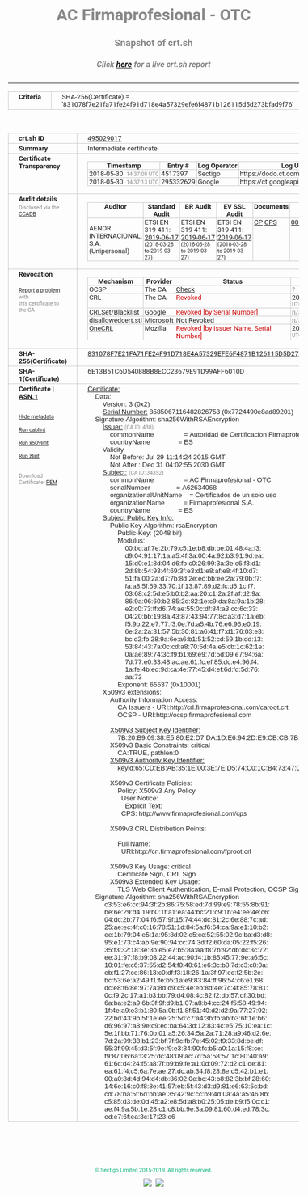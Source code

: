 # AC Firmaprofesional - OTC
### Snapshot of crt.sh
##### Click [here](https://crt.sh/?q=831078F7E21FA71FE24F91D718E4A57329EFE6F4871B126115D5D273BFAD9F76) for a live crt.sh report

---
<!DOCTYPE HTML PUBLIC "-//W3C//DTD HTML 4.0 Transitional//EN">
<HTML>
<HEAD>
  <META http-equiv="Content-Type" content="text/html; charset=UTF-8">
  <TITLE>crt.sh | 831078f7e21fa71fe24f91d718e4a57329efe6f4871b126115d5d273bfad9f76</TITLE>
  <META name="description" content="Free CT Log Certificate Search Tool from Sectigo (formerly Comodo CA)">
  <META name="keywords" content="crt.sh, CT, Certificate Transparency, Certificate Search, SSL Certificate, Sectigo, Comodo CA">
  <LINK href="//fonts.googleapis.com/css?family=Roboto+Mono|Roboto:400,400i,700,700i" rel="stylesheet">
  <STYLE type="text/css">
    a {
      white-space: nowrap;
    }
    body {
      color: #888888;
      font: 12pt Roboto, sans-serif;
      padding-top: 10px;
      text-align: center
    }
    form {
      margin: 0px
    }
    span {
      border-radius: 10px
    }
    span.heading {
      color: #888888;
      font: 12pt Roboto, sans-serif
    }
    span.title {
      background-color: #00B373;
      color: #FFFFFF;
      font: bold 18pt Roboto, sans-serif;
      padding: 0px 5px
    }
    span.text {
      color: #888888;
      font: 10pt Roboto, sans-serif
    }
    span.whiteongrey {
      background-color: #D9D9D6;
      color: #FFFFFF;
      font: bold 18pt Roboto, sans-serif;
      padding: 0px 5px
    }
    table {
      border-collapse: collapse;
      color: #222222;
      font: 10pt Roboto, sans-serif;
      margin-left: auto;
      margin-right: auto
    }
    table.options {
      border: none;
      margin-left: 10px
    }
    td, th {
      border: 1px solid #CCCCCC;
      padding: 0px 2px;
      text-align: left;
      vertical-align: top
    }
    td.outer, th.outer {
      border: 1px solid #CCCCCC;
      padding: 2px 20px;
      text-align: left
    }
    th.heading {
      color: #888888;
      font: bold italic 12pt Roboto, sans-serif;
      padding: 20px 0px 0px;
      text-align: center
    }
    th.options, td.options {
      border: none;
      vertical-align: middle
    }
    td.text {
      font: 10pt "Roboto Mono", sans-serif;
      padding: 2px 20px
    }
    td.heading {
      border: none;
      color: #888888;
      font: 12pt Roboto, sans-serif;
      padding-top: 20px;
      text-align: center
    }
    table.lint td, th {
      text-align: center
    }
    .button {
      background-color: #00B373;
      border-radius: 10px;
      color: #FFFFFF;
      font: bold 13pt Roboto, sans-serif
    }
    .copyright {
      font: 8pt Roboto, sans-serif;
      color: #00B373
    }
    .input {
      border: 1px solid #888888;
      font-weight: bold;
      text-align: center
    }
    .small {
      font: 8pt Roboto, sans-serif;
      color: #888888
    }
    .error {
      background-color: #FFDFDF;
      color: #CC0000;
      font-weight: bold
    }
    .fatal {
      background-color: #0000AA;
      color: #FFFFFF;
      font-weight: bold
    }
    .notice {
      background-color: #FFFFDF;
      color: #606000
    }
    .warning {
      background-color: #FFEFDF;
      color: #DF6000
    }
  </STYLE>
</HEAD>
<BODY>

<TABLE>
  <TR>
    <TH class="outer">Criteria</TH>
    <TD class="outer">SHA-256(Certificate) = '831078f7e21fa71fe24f91d718e4a57329efe6f4871b126115d5d273bfad9f76'</TD>
  </TR>
</TABLE>
<BR>
<TABLE>
  <TR>
    <TH class="outer">crt.sh ID</TH>
    <TD class="outer"><A href="?id=495029017">495029017</A></TD>
  </TR>
  <TR>
    <TH class="outer">Summary</TH>
    <TD class="outer">Intermediate certificate</TD>
  </TR>
  <TR>
    <TH class="outer">Certificate<BR>Transparency</TH>
    <TD class="outer">
<TABLE class="options" style="margin-left:0px">
  <TR>
    <TH>Timestamp</TH>
    <TH>Entry #</TH>
    <TH>Log Operator</TH>
    <TH>Log URL</TH>
  </TR>
  <TR>
    <TD>2018-05-30&nbsp; <FONT class="small">14:37:08 UTC</FONT></TD>
    <TD>4517397</TD>
    <TD>Sectigo</TD>
    <TD>https://dodo.ct.comodo.com</TD>
  </TR>
  <TR>
    <TD>2018-05-30&nbsp; <FONT class="small">14:37:13 UTC</FONT></TD>
    <TD>295332629</TD>
    <TD>Google</TD>
    <TD>https://ct.googleapis.com/rocketeer</TD>
  </TR>
</TABLE>
    </TD>
  </TR>
  <TR>
    <TH class="outer">Audit details<BR>
      <DIV class="small" style="padding-top:3px">Disclosed via the
        <A href="//ccadb-public.secure.force.com/mozilla/PublicAllIntermediateCerts" target="_blank">CCADB</A></DIV>
    </TH>
    <TD class="outer">
<TABLE class="options" style="margin-left:0px">
  <TR>
    <TH>Auditor</TH>
    <TH>Standard Audit</TH>
    <TH>BR Audit</TH>
    <TH>EV SSL Audit</TH>
    <TH>Documents</TH>
    <TH>CCADB</TH>
    <TH>Root Owner / Certificate</TH>
  </TR>
  <TR>
    <TD style="vertical-align:middle">AENOR INTERNACIONAL, S.A. (Unipersonal)</TD>
    <TD>ETSI EN 319 411:
      <A href="https://www.aenor.com/Certificacion_Documentos/eiDas/2019%20AENOR%20Anexo%202%20ETSI%20319%20411-1%20PSC-FP_v4%20c.pdf" target="_blank">2019-06-17</A>
      <BR><FONT style="font-size:8pt">(2018-03-28 to 2019-03-27)</FONT></TD>
    <TD>ETSI EN 319 411:
      <A href="https://www.aenor.com/Certificacion_Documentos/eiDas/2019%20AENOR%20Anexo%202%20ETSI%20319%20411-1%20PSC-FP_v4%20c.pdf" target="_blank">2019-06-17</A>
      <BR><FONT style="font-size:8pt">(2018-03-28 to 2019-03-27)</FONT></TD>
    <TD>ETSI EN 319 411:
      <A href="https://www.aenor.com/Certificacion_Documentos/eiDas/2019%20AENOR%20Anexo%202%20ETSI%20319%20411-1%20PSC-FP_v4%20c.pdf" target="_blank">2019-06-17</A>
      <BR><FONT style="font-size:8pt">(2018-03-28 to 2019-03-27)</FONT></TD>
    <TD>
      <A href="https://www.firmaprofesional.com/images/pdfs/CPS/FP_CP_Autenticacion_Web-190612-ES.pdf" target="blank">CP</A>
      <A href="https://www.firmaprofesional.com/images/pdfs/CPS/FP_CPS_190612-ES.pdf" target="blank">CPS</A>
    </TD>
    <TD><A href="//ccadb.force.com/0011J00001GRk3JQAT" target="_blank">0011J00001GRk3JQAT</A></TD>
    <TD><A href="/?id=24651">Autoridad de Certificacion Firmaprofesional</A></TD>
  </TR>
</TABLE>
    </TD>
  </TR>
  <TR>
    <TH class="outer">Revocation<BR><BR>
      <DIV class="small" style="padding-top:3px"><A href="?id=495029017&opt=problemreporting">Report a problem</A> with<BR>this certificate to the CA</DIV></TH>
    <TD class="outer">
      <TABLE class="options" style="margin-left:0px">
        <TR>
          <TH>Mechanism</TH>
          <TH>Provider</TH>
          <TH>Status</TH>
          <TH>Revocation Date</TH>
          <TH>Last Observed in CRL</TH>
          <TH>Last Checked <SPAN style="color:#CC0000;vertical-align:middle;font-size:70%;font-weight:normal">(Error)</SPAN></TH>
        </TR>
        <TR>
          <TD>OCSP</TD>
          <TD>The CA</TD>
          <TD><A href="?id=495029017&opt=ocsp">Check</A></TD>
          <TD><SPAN style="color:#888888">?</SPAN></TD>
          <TD><SPAN style="color:#888888">n/a</SPAN></TD>
          <TD><SPAN style="color:#888888">?</SPAN></TD>
        </TR>
        <TR>
          <TD>CRL</TD>
          <TD>The CA</TD>
          <TD><SPAN style="color:#CC0000">Revoked</SPAN></TD><TD>2018-11-16&nbsp; <FONT class="small">12:06:51 UTC</FONT></TD><TD>2019-10-23&nbsp; <FONT class="small">13:07:52 UTC</FONT></TD><TD>2019-12-04&nbsp; <FONT class="small">16:50:06 UTC</FONT></TD>
        </TR>
        <TR>
          <TD>CRLSet/Blacklist</TD>
          <TD>Google</TD>
          <TD><SPAN style="color:#CC0000">Revoked [by Serial Number]</SPAN></TD>
          <TD><SPAN style="color:#888888">n/a</SPAN></TD>
          <TD><SPAN style="color:#888888">n/a</SPAN></TD>
          <TD><SPAN style="color:#888888">n/a</SPAN></TD>
        </TR>
        <TR>
          <TD>disallowedcert.stl</TD>
          <TD>Microsoft</TD>
          <TD>Not Revoked</TD>
          <TD><SPAN style="color:#888888">n/a</SPAN></TD>
          <TD><SPAN style="color:#888888">n/a</SPAN></TD>
          <TD><SPAN style="color:#888888">n/a</SPAN></TD>
        </TR>
        <TR>
          <TD><A href="/mozilla-onecrl" target="_blank">OneCRL</A></TD>
          <TD>Mozilla</TD>
          <TD><SPAN style="color:#CC0000">Revoked [by Issuer Name, Serial Number]</SPAN></TD><TD>2018-12-07&nbsp; <FONT class="small">09:51:34 UTC</FONT></TD>
          <TD><SPAN style="color:#888888">n/a</SPAN></TD>
          <TD><SPAN style="color:#888888">n/a</SPAN></TD>
        </TR>
      </TABLE>
    </TD>
  </TR>
  <TR>
    <TH class="outer">SHA-256(Certificate)</TH>
    <TD class="outer"><A href="//censys.io/certificates/831078f7e21fa71fe24f91d718e4a57329efe6f4871b126115d5d273bfad9f76">831078F7E21FA71FE24F91D718E4A57329EFE6F4871B126115D5D273BFAD9F76</A></TD>
  </TR>
  <TR>
    <TH class="outer">SHA-1(Certificate)</TH>
    <TD class="outer">6E13B51C6D540888B8ECC23679E91D99AFF6010D</TD>
  </TR>
  <TR>
    <TH class="outer">Certificate | <A href="?asn1=495029017">ASN.1</A>
      <SPAN class="small"><BR>
      <BR><BR><A href="?id=495029017&opt=nometadata">Hide metadata</A>
      <BR><BR><A href="?id=495029017&opt=cablint">Run cablint</A>
      <BR><BR><A href="?id=495029017&opt=x509lint">Run x509lint</A>
      <BR><BR><A href="?id=495029017&opt=zlint">Run zlint</A>
      <BR><BR><BR>Download Certificate: <A href="?d=495029017">PEM</A>
      </SPAN>
    </TH>
    <TD class="text"><A href="?d=495029017">Certificate:</A><BR>&nbsp;&nbsp;&nbsp;&nbsp;Data:<BR>&nbsp;&nbsp;&nbsp;&nbsp;&nbsp;&nbsp;&nbsp;&nbsp;Version:&nbsp;3&nbsp;(0x2)<BR>&nbsp;&nbsp;&nbsp;&nbsp;&nbsp;&nbsp;&nbsp;&nbsp;<A href="?serial=7724490e8ad89201">Serial&nbsp;Number:</A>&nbsp;8585067116482826753&nbsp;(0x7724490e8ad89201)<BR>&nbsp;&nbsp;&nbsp;&nbsp;Signature&nbsp;Algorithm:&nbsp;sha256WithRSAEncryption<BR>&nbsp;&nbsp;&nbsp;&nbsp;&nbsp;&nbsp;&nbsp;&nbsp;<A href="?caid=430">Issuer:</A> <SPAN class="small">(CA ID: 430)</SPAN><BR>&nbsp;&nbsp;&nbsp;&nbsp;&nbsp;&nbsp;&nbsp;&nbsp;&nbsp;&nbsp;&nbsp;&nbsp;commonName&nbsp;&nbsp;&nbsp;&nbsp;&nbsp;&nbsp;&nbsp;&nbsp;&nbsp;&nbsp;&nbsp;&nbsp;&nbsp;&nbsp;&nbsp;&nbsp;=&nbsp;Autoridad&nbsp;de&nbsp;Certificacion&nbsp;Firmaprofesional&nbsp;CIF&nbsp;A62634068<BR>&nbsp;&nbsp;&nbsp;&nbsp;&nbsp;&nbsp;&nbsp;&nbsp;&nbsp;&nbsp;&nbsp;&nbsp;countryName&nbsp;&nbsp;&nbsp;&nbsp;&nbsp;&nbsp;&nbsp;&nbsp;&nbsp;&nbsp;&nbsp;&nbsp;&nbsp;&nbsp;&nbsp;=&nbsp;ES<BR>&nbsp;&nbsp;&nbsp;&nbsp;&nbsp;&nbsp;&nbsp;&nbsp;Validity<BR>&nbsp;&nbsp;&nbsp;&nbsp;&nbsp;&nbsp;&nbsp;&nbsp;&nbsp;&nbsp;&nbsp;&nbsp;Not&nbsp;Before:&nbsp;Jul&nbsp;29&nbsp;11:14:24&nbsp;2015&nbsp;GMT<BR>&nbsp;&nbsp;&nbsp;&nbsp;&nbsp;&nbsp;&nbsp;&nbsp;&nbsp;&nbsp;&nbsp;&nbsp;Not&nbsp;After&nbsp;:&nbsp;Dec&nbsp;31&nbsp;04:02:55&nbsp;2030&nbsp;GMT<BR>&nbsp;&nbsp;&nbsp;&nbsp;&nbsp;&nbsp;&nbsp;&nbsp;<A href="?caid=34352">Subject:</A> <SPAN class="small">(CA ID: 34352)</SPAN><BR>&nbsp;&nbsp;&nbsp;&nbsp;&nbsp;&nbsp;&nbsp;&nbsp;&nbsp;&nbsp;&nbsp;&nbsp;commonName&nbsp;&nbsp;&nbsp;&nbsp;&nbsp;&nbsp;&nbsp;&nbsp;&nbsp;&nbsp;&nbsp;&nbsp;&nbsp;&nbsp;&nbsp;&nbsp;=&nbsp;AC&nbsp;Firmaprofesional&nbsp;-&nbsp;OTC<BR>&nbsp;&nbsp;&nbsp;&nbsp;&nbsp;&nbsp;&nbsp;&nbsp;&nbsp;&nbsp;&nbsp;&nbsp;serialNumber&nbsp;&nbsp;&nbsp;&nbsp;&nbsp;&nbsp;&nbsp;&nbsp;&nbsp;&nbsp;&nbsp;&nbsp;&nbsp;&nbsp;=&nbsp;A62634068<BR>&nbsp;&nbsp;&nbsp;&nbsp;&nbsp;&nbsp;&nbsp;&nbsp;&nbsp;&nbsp;&nbsp;&nbsp;organizationalUnitName&nbsp;&nbsp;&nbsp;&nbsp;=&nbsp;Certificados&nbsp;de&nbsp;un&nbsp;solo&nbsp;uso<BR>&nbsp;&nbsp;&nbsp;&nbsp;&nbsp;&nbsp;&nbsp;&nbsp;&nbsp;&nbsp;&nbsp;&nbsp;organizationName&nbsp;&nbsp;&nbsp;&nbsp;&nbsp;&nbsp;&nbsp;&nbsp;&nbsp;&nbsp;=&nbsp;Firmaprofesional&nbsp;S.A.<BR>&nbsp;&nbsp;&nbsp;&nbsp;&nbsp;&nbsp;&nbsp;&nbsp;&nbsp;&nbsp;&nbsp;&nbsp;countryName&nbsp;&nbsp;&nbsp;&nbsp;&nbsp;&nbsp;&nbsp;&nbsp;&nbsp;&nbsp;&nbsp;&nbsp;&nbsp;&nbsp;&nbsp;=&nbsp;ES<BR>&nbsp;&nbsp;&nbsp;&nbsp;&nbsp;&nbsp;&nbsp;&nbsp;<A href="?spkisha256=0f66453ccad262b7c422cf554ff7869021106d1667032bd7a6228e7da37c1574">Subject&nbsp;Public&nbsp;Key&nbsp;Info:</A><BR>&nbsp;&nbsp;&nbsp;&nbsp;&nbsp;&nbsp;&nbsp;&nbsp;&nbsp;&nbsp;&nbsp;&nbsp;Public&nbsp;Key&nbsp;Algorithm:&nbsp;rsaEncryption<BR>&nbsp;&nbsp;&nbsp;&nbsp;&nbsp;&nbsp;&nbsp;&nbsp;&nbsp;&nbsp;&nbsp;&nbsp;&nbsp;&nbsp;&nbsp;&nbsp;Public-Key:&nbsp;(2048&nbsp;bit)<BR>&nbsp;&nbsp;&nbsp;&nbsp;&nbsp;&nbsp;&nbsp;&nbsp;&nbsp;&nbsp;&nbsp;&nbsp;&nbsp;&nbsp;&nbsp;&nbsp;Modulus:<BR>&nbsp;&nbsp;&nbsp;&nbsp;&nbsp;&nbsp;&nbsp;&nbsp;&nbsp;&nbsp;&nbsp;&nbsp;&nbsp;&nbsp;&nbsp;&nbsp;&nbsp;&nbsp;&nbsp;&nbsp;00:bd:af:7e:2b:79:c5:1e:b8:db:be:01:48:4a:f3:<BR>&nbsp;&nbsp;&nbsp;&nbsp;&nbsp;&nbsp;&nbsp;&nbsp;&nbsp;&nbsp;&nbsp;&nbsp;&nbsp;&nbsp;&nbsp;&nbsp;&nbsp;&nbsp;&nbsp;&nbsp;d9:04:91:17:1a:a5:4f:3a:00:4a:92:b3:91:9d:ea:<BR>&nbsp;&nbsp;&nbsp;&nbsp;&nbsp;&nbsp;&nbsp;&nbsp;&nbsp;&nbsp;&nbsp;&nbsp;&nbsp;&nbsp;&nbsp;&nbsp;&nbsp;&nbsp;&nbsp;&nbsp;15:d0:e1:8d:04:d6:fb:c0:26:99:3a:3e:c6:f3:d1:<BR>&nbsp;&nbsp;&nbsp;&nbsp;&nbsp;&nbsp;&nbsp;&nbsp;&nbsp;&nbsp;&nbsp;&nbsp;&nbsp;&nbsp;&nbsp;&nbsp;&nbsp;&nbsp;&nbsp;&nbsp;2d:8b:54:93:4f:69:3f:e3:d1:e8:af:e8:4f:10:d7:<BR>&nbsp;&nbsp;&nbsp;&nbsp;&nbsp;&nbsp;&nbsp;&nbsp;&nbsp;&nbsp;&nbsp;&nbsp;&nbsp;&nbsp;&nbsp;&nbsp;&nbsp;&nbsp;&nbsp;&nbsp;51:fa:00:2a:d7:7b:8d:2e:ed:bb:ee:2a:79:0b:f7:<BR>&nbsp;&nbsp;&nbsp;&nbsp;&nbsp;&nbsp;&nbsp;&nbsp;&nbsp;&nbsp;&nbsp;&nbsp;&nbsp;&nbsp;&nbsp;&nbsp;&nbsp;&nbsp;&nbsp;&nbsp;fa:a8:5f:59:33:70:1f:13:87:89:d2:fc:d5:1c:f7:<BR>&nbsp;&nbsp;&nbsp;&nbsp;&nbsp;&nbsp;&nbsp;&nbsp;&nbsp;&nbsp;&nbsp;&nbsp;&nbsp;&nbsp;&nbsp;&nbsp;&nbsp;&nbsp;&nbsp;&nbsp;03:68:c2:5d:e5:b0:b2:aa:20:c1:2a:2f:af:d2:9a:<BR>&nbsp;&nbsp;&nbsp;&nbsp;&nbsp;&nbsp;&nbsp;&nbsp;&nbsp;&nbsp;&nbsp;&nbsp;&nbsp;&nbsp;&nbsp;&nbsp;&nbsp;&nbsp;&nbsp;&nbsp;86:9a:06:60:b2:85:2d:82:1e:c9:da:8a:9a:1b:28:<BR>&nbsp;&nbsp;&nbsp;&nbsp;&nbsp;&nbsp;&nbsp;&nbsp;&nbsp;&nbsp;&nbsp;&nbsp;&nbsp;&nbsp;&nbsp;&nbsp;&nbsp;&nbsp;&nbsp;&nbsp;e2:c0:73:ff:d6:74:ae:55:0c:df:84:a3:cc:6c:33:<BR>&nbsp;&nbsp;&nbsp;&nbsp;&nbsp;&nbsp;&nbsp;&nbsp;&nbsp;&nbsp;&nbsp;&nbsp;&nbsp;&nbsp;&nbsp;&nbsp;&nbsp;&nbsp;&nbsp;&nbsp;04:20:bb:19:8a:43:87:43:94:77:8c:a3:d7:1a:eb:<BR>&nbsp;&nbsp;&nbsp;&nbsp;&nbsp;&nbsp;&nbsp;&nbsp;&nbsp;&nbsp;&nbsp;&nbsp;&nbsp;&nbsp;&nbsp;&nbsp;&nbsp;&nbsp;&nbsp;&nbsp;f5:9b:22:e7:77:f3:0e:7d:a5:4b:76:e6:96:e0:19:<BR>&nbsp;&nbsp;&nbsp;&nbsp;&nbsp;&nbsp;&nbsp;&nbsp;&nbsp;&nbsp;&nbsp;&nbsp;&nbsp;&nbsp;&nbsp;&nbsp;&nbsp;&nbsp;&nbsp;&nbsp;6e:2a:2a:31:57:5b:30:81:a6:41:f7:d1:76:03:e3:<BR>&nbsp;&nbsp;&nbsp;&nbsp;&nbsp;&nbsp;&nbsp;&nbsp;&nbsp;&nbsp;&nbsp;&nbsp;&nbsp;&nbsp;&nbsp;&nbsp;&nbsp;&nbsp;&nbsp;&nbsp;bc:d2:fb:28:9a:6e:a6:b1:51:52:cd:59:1b:dd:13:<BR>&nbsp;&nbsp;&nbsp;&nbsp;&nbsp;&nbsp;&nbsp;&nbsp;&nbsp;&nbsp;&nbsp;&nbsp;&nbsp;&nbsp;&nbsp;&nbsp;&nbsp;&nbsp;&nbsp;&nbsp;53:84:43:7a:0c:cd:a8:70:5d:4a:e5:cb:1c:62:1e:<BR>&nbsp;&nbsp;&nbsp;&nbsp;&nbsp;&nbsp;&nbsp;&nbsp;&nbsp;&nbsp;&nbsp;&nbsp;&nbsp;&nbsp;&nbsp;&nbsp;&nbsp;&nbsp;&nbsp;&nbsp;0a:ae:89:74:3c:f9:b1:69:e9:7d:5d:09:e7:94:6a:<BR>&nbsp;&nbsp;&nbsp;&nbsp;&nbsp;&nbsp;&nbsp;&nbsp;&nbsp;&nbsp;&nbsp;&nbsp;&nbsp;&nbsp;&nbsp;&nbsp;&nbsp;&nbsp;&nbsp;&nbsp;7d:77:e0:33:48:ac:ae:61:fc:ef:85:dc:e4:96:f4:<BR>&nbsp;&nbsp;&nbsp;&nbsp;&nbsp;&nbsp;&nbsp;&nbsp;&nbsp;&nbsp;&nbsp;&nbsp;&nbsp;&nbsp;&nbsp;&nbsp;&nbsp;&nbsp;&nbsp;&nbsp;1a:fe:4b:ed:9d:ca:4e:77:45:d4:ef:6d:fd:5d:76:<BR>&nbsp;&nbsp;&nbsp;&nbsp;&nbsp;&nbsp;&nbsp;&nbsp;&nbsp;&nbsp;&nbsp;&nbsp;&nbsp;&nbsp;&nbsp;&nbsp;&nbsp;&nbsp;&nbsp;&nbsp;aa:73<BR>&nbsp;&nbsp;&nbsp;&nbsp;&nbsp;&nbsp;&nbsp;&nbsp;&nbsp;&nbsp;&nbsp;&nbsp;&nbsp;&nbsp;&nbsp;&nbsp;Exponent:&nbsp;65537&nbsp;(0x10001)<BR>&nbsp;&nbsp;&nbsp;&nbsp;&nbsp;&nbsp;&nbsp;&nbsp;X509v3&nbsp;extensions:<BR>&nbsp;&nbsp;&nbsp;&nbsp;&nbsp;&nbsp;&nbsp;&nbsp;&nbsp;&nbsp;&nbsp;&nbsp;Authority&nbsp;Information&nbsp;Access:&nbsp;<BR>&nbsp;&nbsp;&nbsp;&nbsp;&nbsp;&nbsp;&nbsp;&nbsp;&nbsp;&nbsp;&nbsp;&nbsp;&nbsp;&nbsp;&nbsp;&nbsp;CA&nbsp;Issuers&nbsp;-&nbsp;URI:http://crl.firmaprofesional.com/caroot.crt<BR>&nbsp;&nbsp;&nbsp;&nbsp;&nbsp;&nbsp;&nbsp;&nbsp;&nbsp;&nbsp;&nbsp;&nbsp;&nbsp;&nbsp;&nbsp;&nbsp;OCSP&nbsp;-&nbsp;URI:http://ocsp.firmaprofesional.com<BR><BR>&nbsp;&nbsp;&nbsp;&nbsp;&nbsp;&nbsp;&nbsp;&nbsp;&nbsp;&nbsp;&nbsp;&nbsp;<A href="?ski=7b20b90938e580e2d7da1de6942de9cbcb7bf960">X509v3&nbsp;Subject&nbsp;Key&nbsp;Identifier:</A><BR>&nbsp;&nbsp;&nbsp;&nbsp;&nbsp;&nbsp;&nbsp;&nbsp;&nbsp;&nbsp;&nbsp;&nbsp;&nbsp;&nbsp;&nbsp;&nbsp;7B:20:B9:09:38:E5:80:E2:D7:DA:1D:E6:94:2D:E9:CB:CB:7B:F9:60<BR>&nbsp;&nbsp;&nbsp;&nbsp;&nbsp;&nbsp;&nbsp;&nbsp;&nbsp;&nbsp;&nbsp;&nbsp;X509v3&nbsp;Basic&nbsp;Constraints:&nbsp;critical<BR>&nbsp;&nbsp;&nbsp;&nbsp;&nbsp;&nbsp;&nbsp;&nbsp;&nbsp;&nbsp;&nbsp;&nbsp;&nbsp;&nbsp;&nbsp;&nbsp;CA:TRUE,&nbsp;pathlen:0<BR>&nbsp;&nbsp;&nbsp;&nbsp;&nbsp;&nbsp;&nbsp;&nbsp;&nbsp;&nbsp;&nbsp;&nbsp;<A href="?ski=65cdebab351e003e7ed574c01cb473470e1a642f">X509v3&nbsp;Authority&nbsp;Key&nbsp;Identifier:</A><BR>&nbsp;&nbsp;&nbsp;&nbsp;&nbsp;&nbsp;&nbsp;&nbsp;&nbsp;&nbsp;&nbsp;&nbsp;&nbsp;&nbsp;&nbsp;&nbsp;keyid:65:CD:EB:AB:35:1E:00:3E:7E:D5:74:C0:1C:B4:73:47:0E:1A:64:2F<BR><BR>&nbsp;&nbsp;&nbsp;&nbsp;&nbsp;&nbsp;&nbsp;&nbsp;&nbsp;&nbsp;&nbsp;&nbsp;X509v3&nbsp;Certificate&nbsp;Policies:&nbsp;<BR>&nbsp;&nbsp;&nbsp;&nbsp;&nbsp;&nbsp;&nbsp;&nbsp;&nbsp;&nbsp;&nbsp;&nbsp;&nbsp;&nbsp;&nbsp;&nbsp;Policy:&nbsp;X509v3&nbsp;Any&nbsp;Policy<BR>&nbsp;&nbsp;&nbsp;&nbsp;&nbsp;&nbsp;&nbsp;&nbsp;&nbsp;&nbsp;&nbsp;&nbsp;&nbsp;&nbsp;&nbsp;&nbsp;&nbsp;&nbsp;User&nbsp;Notice:<BR>&nbsp;&nbsp;&nbsp;&nbsp;&nbsp;&nbsp;&nbsp;&nbsp;&nbsp;&nbsp;&nbsp;&nbsp;&nbsp;&nbsp;&nbsp;&nbsp;&nbsp;&nbsp;&nbsp;&nbsp;Explicit&nbsp;Text:&nbsp;<BR>&nbsp;&nbsp;&nbsp;&nbsp;&nbsp;&nbsp;&nbsp;&nbsp;&nbsp;&nbsp;&nbsp;&nbsp;&nbsp;&nbsp;&nbsp;&nbsp;&nbsp;&nbsp;CPS:&nbsp;http://www.firmaprofesional.com/cps<BR><BR>&nbsp;&nbsp;&nbsp;&nbsp;&nbsp;&nbsp;&nbsp;&nbsp;&nbsp;&nbsp;&nbsp;&nbsp;X509v3&nbsp;CRL&nbsp;Distribution&nbsp;Points:&nbsp;<BR><BR>&nbsp;&nbsp;&nbsp;&nbsp;&nbsp;&nbsp;&nbsp;&nbsp;&nbsp;&nbsp;&nbsp;&nbsp;&nbsp;&nbsp;&nbsp;&nbsp;Full&nbsp;Name:<BR>&nbsp;&nbsp;&nbsp;&nbsp;&nbsp;&nbsp;&nbsp;&nbsp;&nbsp;&nbsp;&nbsp;&nbsp;&nbsp;&nbsp;&nbsp;&nbsp;&nbsp;&nbsp;URI:http://crl.firmaprofesional.com/fproot.crl<BR><BR>&nbsp;&nbsp;&nbsp;&nbsp;&nbsp;&nbsp;&nbsp;&nbsp;&nbsp;&nbsp;&nbsp;&nbsp;X509v3&nbsp;Key&nbsp;Usage:&nbsp;critical<BR>&nbsp;&nbsp;&nbsp;&nbsp;&nbsp;&nbsp;&nbsp;&nbsp;&nbsp;&nbsp;&nbsp;&nbsp;&nbsp;&nbsp;&nbsp;&nbsp;Certificate&nbsp;Sign,&nbsp;CRL&nbsp;Sign<BR>&nbsp;&nbsp;&nbsp;&nbsp;&nbsp;&nbsp;&nbsp;&nbsp;&nbsp;&nbsp;&nbsp;&nbsp;X509v3&nbsp;Extended&nbsp;Key&nbsp;Usage:&nbsp;<BR>&nbsp;&nbsp;&nbsp;&nbsp;&nbsp;&nbsp;&nbsp;&nbsp;&nbsp;&nbsp;&nbsp;&nbsp;&nbsp;&nbsp;&nbsp;&nbsp;TLS&nbsp;Web&nbsp;Client&nbsp;Authentication,&nbsp;E-mail&nbsp;Protection,&nbsp;OCSP&nbsp;Signing,&nbsp;Microsoft&nbsp;Smartcardlogin<BR>&nbsp;&nbsp;&nbsp;&nbsp;Signature&nbsp;Algorithm:&nbsp;sha256WithRSAEncryption<BR>&nbsp;&nbsp;&nbsp;&nbsp;&nbsp;&nbsp;&nbsp;&nbsp;&nbsp;c3:53:e6:cc:94:3f:2b:86:75:58:ed:7d:99:e9:78:55:8b:91:<BR>&nbsp;&nbsp;&nbsp;&nbsp;&nbsp;&nbsp;&nbsp;&nbsp;&nbsp;be:6e:29:d4:19:b0:1f:a1:ea:44:bc:21:c9:1b:e4:ee:4e:c6:<BR>&nbsp;&nbsp;&nbsp;&nbsp;&nbsp;&nbsp;&nbsp;&nbsp;&nbsp;04:dc:2b:77:04:f6:57:9f:15:74:44:dc:81:2c:6e:88:7c:ad:<BR>&nbsp;&nbsp;&nbsp;&nbsp;&nbsp;&nbsp;&nbsp;&nbsp;&nbsp;25:ae:ec:4f:c0:16:78:51:1d:84:5a:f6:64:ca:9a:e1:10:b2:<BR>&nbsp;&nbsp;&nbsp;&nbsp;&nbsp;&nbsp;&nbsp;&nbsp;&nbsp;ee:1b:79:04:e5:1a:95:8d:02:e5:cc:52:55:02:9c:ba:d3:d8:<BR>&nbsp;&nbsp;&nbsp;&nbsp;&nbsp;&nbsp;&nbsp;&nbsp;&nbsp;95:e1:73:c4:ab:9e:90:94:cc:74:3d:f2:60:da:05:22:f5:26:<BR>&nbsp;&nbsp;&nbsp;&nbsp;&nbsp;&nbsp;&nbsp;&nbsp;&nbsp;35:f3:32:18:3e:3b:e5:e7:b5:8a:aa:f8:7b:92:db:dc:3c:72:<BR>&nbsp;&nbsp;&nbsp;&nbsp;&nbsp;&nbsp;&nbsp;&nbsp;&nbsp;ee:31:97:f8:b9:03:22:44:ac:90:f4:1b:85:45:77:9e:a6:5c:<BR>&nbsp;&nbsp;&nbsp;&nbsp;&nbsp;&nbsp;&nbsp;&nbsp;&nbsp;10:01:fe:c6:37:55:d2:54:f0:40:61:e6:3c:b8:7d:c3:c8:0a:<BR>&nbsp;&nbsp;&nbsp;&nbsp;&nbsp;&nbsp;&nbsp;&nbsp;&nbsp;eb:f1:27:ce:86:13:c0:df:f3:18:26:1a:3f:97:ed:f2:5b:2e:<BR>&nbsp;&nbsp;&nbsp;&nbsp;&nbsp;&nbsp;&nbsp;&nbsp;&nbsp;bc:53:6e:a2:49:f1:fe:b5:1a:e9:83:84:ff:96:54:c6:e1:68:<BR>&nbsp;&nbsp;&nbsp;&nbsp;&nbsp;&nbsp;&nbsp;&nbsp;&nbsp;dc:e8:f6:8e:97:7a:8d:d9:c5:4e:eb:8d:4e:7c:4f:85:78:81:<BR>&nbsp;&nbsp;&nbsp;&nbsp;&nbsp;&nbsp;&nbsp;&nbsp;&nbsp;0c:f9:2c:17:a1:b3:bb:79:d4:08:4c:82:f2:db:57:df:30:bd:<BR>&nbsp;&nbsp;&nbsp;&nbsp;&nbsp;&nbsp;&nbsp;&nbsp;&nbsp;6a:ba:e2:a9:6b:3f:9f:d9:b1:07:a8:b4:cc:24:f5:58:49:94:<BR>&nbsp;&nbsp;&nbsp;&nbsp;&nbsp;&nbsp;&nbsp;&nbsp;&nbsp;1f:4e:a9:e3:b1:80:5a:0b:f1:8f:51:40:d2:d2:9a:77:27:92:<BR>&nbsp;&nbsp;&nbsp;&nbsp;&nbsp;&nbsp;&nbsp;&nbsp;&nbsp;22:bd:43:9b:5f:1e:ee:25:5d:c7:a4:3b:fb:ab:b3:6f:1e:b6:<BR>&nbsp;&nbsp;&nbsp;&nbsp;&nbsp;&nbsp;&nbsp;&nbsp;&nbsp;d6:96:97:a8:9e:c9:ed:ba:64:3d:12:83:4c:e5:75:10:ea:1c:<BR>&nbsp;&nbsp;&nbsp;&nbsp;&nbsp;&nbsp;&nbsp;&nbsp;&nbsp;5e:1f:bb:71:76:0b:01:a5:26:34:5a:2a:71:28:a9:46:d2:6e:<BR>&nbsp;&nbsp;&nbsp;&nbsp;&nbsp;&nbsp;&nbsp;&nbsp;&nbsp;7d:2a:99:38:b1:23:bf:7f:9c:fb:7e:45:02:f9:33:8d:be:df:<BR>&nbsp;&nbsp;&nbsp;&nbsp;&nbsp;&nbsp;&nbsp;&nbsp;&nbsp;55:3f:99:45:d3:5f:9e:f9:e3:34:90:fc:b5:a0:1a:15:f8:ce:<BR>&nbsp;&nbsp;&nbsp;&nbsp;&nbsp;&nbsp;&nbsp;&nbsp;&nbsp;f9:87:06:6a:f3:25:dc:48:09:ac:7d:5a:58:57:1c:80:40:a9:<BR>&nbsp;&nbsp;&nbsp;&nbsp;&nbsp;&nbsp;&nbsp;&nbsp;&nbsp;61:6c:d4:24:f5:a8:7f:b9:b9:fe:a1:0d:09:72:d2:c1:de:81:<BR>&nbsp;&nbsp;&nbsp;&nbsp;&nbsp;&nbsp;&nbsp;&nbsp;&nbsp;ea:61:f4:c5:6a:7e:ae:27:dc:ab:34:f8:23:8e:d5:42:b1:e1:<BR>&nbsp;&nbsp;&nbsp;&nbsp;&nbsp;&nbsp;&nbsp;&nbsp;&nbsp;00:a0:8d:4d:94:d4:db:86:02:0e:bc:43:b8:82:3b:bf:28:60:<BR>&nbsp;&nbsp;&nbsp;&nbsp;&nbsp;&nbsp;&nbsp;&nbsp;&nbsp;14:6e:16:c0:f8:8e:41:57:eb:5f:43:d3:d9:81:e6:63:5c:bd:<BR>&nbsp;&nbsp;&nbsp;&nbsp;&nbsp;&nbsp;&nbsp;&nbsp;&nbsp;cd:78:ba:5f:6d:bb:ae:35:42:9c:cc:b9:4d:0a:4a:a5:46:8b:<BR>&nbsp;&nbsp;&nbsp;&nbsp;&nbsp;&nbsp;&nbsp;&nbsp;&nbsp;c5:85:d3:de:0d:45:a2:e8:5d:a8:b0:25:05:de:b9:f5:0c:c1:<BR>&nbsp;&nbsp;&nbsp;&nbsp;&nbsp;&nbsp;&nbsp;&nbsp;&nbsp;ae:f4:9a:5b:1e:28:c1:c8:bb:9e:3a:09:81:60:d4:ed:78:3c:<BR>&nbsp;&nbsp;&nbsp;&nbsp;&nbsp;&nbsp;&nbsp;&nbsp;&nbsp;ed:e7:6f:ea:3c:17:23:e6<BR>    </TD>
  </TR>
</TABLE>

  <BR><BR><BR>

  <P class="copyright">&copy; Sectigo Limited 2015-2019. All rights reserved.</P>
  <DIV>
    <A href="https://sectigo.com/"><IMG src="/sectigo_s.png"></A>
    &nbsp;<A href="https://github.com/crtsh"><IMG src="/GitHub-Mark-32px.png"></A>
  </DIV>
</BODY>
</HTML>
